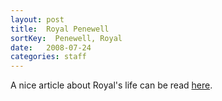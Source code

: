 ```yaml
---
layout: post
title:  Royal Penewell
sortKey:  Penewell, Royal
date:   2008-07-24
categories: staff
---
```

A nice article about Royal's life can be read [here](https://www.heraldnet.com/news/retired-math-teacher-never-stopped-giving-lessons/).